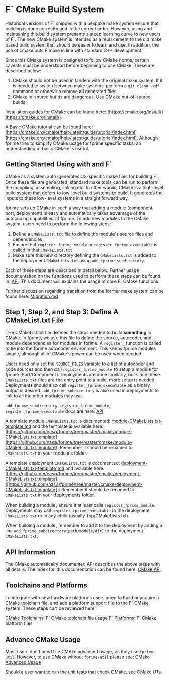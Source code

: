 # F´ CMake Build System

Historical versions of F´ shipped with a bespoke make system ensure that building is done correctly and in the correct
order. However, using and maintaining this build system presents a steep learning curve to new
users of F´. The new CMake system is intended as a replacement to the old make based
build system that should be easier to learn and use. In addition, the use of cmake puts F´more in
line with standard C++ development.

Since this CMake system is designed to follow CMake norms, certain caveats must be
understood before beginning to use CMake. These are described below:

1. CMake should not be used in tandem with the original make system.  If it is needed to switch
between make systems, perform a `git clean -xdf` command or otherwise remove **all** generated files.
2. CMake in-source builds are dangerous. Use CMake out-of-source builds.


Installation guides for CMake can be found here: [https://cmake.org/install/](https://cmake.org/install/).

A Basic CMake tutorial can be found here: [https://cmake.org/cmake/help/latest/guide/tutorial/index.html](https://cmake.org/cmake/help/latest/guide/tutorial/index.html).
Although fprime tries to simplify CMake usage for fprime specific tasks, an understanding of basic CMake is useful.

## Getting Started Using with and F`

CMake as a system auto-generates OS-specific make files for building F´. Once these file are
generated, standard make tools can be run to perform the compiling, assembling, linking etc. In other words, CMake is a
high-level build system that defers to low-level build systems to build.  It generates the inputs to these low-level
systems in a straight forward way.

fprime sets up CMake in such a way that adding a module (component, port, deployment) is easy and automatically takes
advantage of the autocoding capabilities of fprime. To add new modules to the CMake system, users need to perform the
following steps:

1. Define a `CMakeLists.txt` file to define the module's source files and dependencies
2. Ensure that `register_fprime_module` or `register_fprime_executable` is called in that `CMakeLists.txt`
3. Make sure this new directory defining the `CMakeLists.txt` is added to the deployment `CMakeLists.txt` using
   `add_fprime_subdirectory`.

Each of these steps are described in detail below. Further usage documentation on the functions used to perform these
steps can be found in: [API](./cmake-api.md). This document will explains the usage of core F´ CMake functions.

Further discussion regarding transition from the former make system can be found here:
[Migration.md](Migration.md)

## Step 1, Step 2, and Step 3: Define A CMakeList.txt File

THe CMakeList.txt file defines the steps needed to build **something** in CMake.  In fprime, we use this file to define
the source, autocoder, and module dependencies for modules in fprime. A `register_` function is called to tie into the
fprime autocoder environment. This keeps fprime modules simple, although all of CMake's power can be used when needed.

Users need only set the `SOURCE_FILES` variable to a list of autocoder and code sources and then call
`register_fprime_module` to setup a module for fprime (Port/Component). Deployments are done similarly, but since these
`CMakeLists.txt` files are the entry point to a build, more setup is needed. Deployments should also call
`register_fprime_executable` as a binary output is desired. `add_fprime_subdirectory` is also used in deployments to
link to all the other modules they use.

`add_fprime_subdirectory`, `register_fprime_module`, `register_fprime_executable` docs are here: [API](./cmake-api.md).

A template module `CMakeLists.txt` is documented: [module-CMakeLists.txt-template.md](../api/cmake/module-CMakeLists.txt-template.md)
and the template is available here:
[https://github.com/nasa/fprime/tree/master/cmake/module-CMakeLists.txt.template](https://github.com/nasa/fprime/tree/master/cmake/module-CMakeLists.txt.template).
Remember it should be renamed to `CMakeLists.txt` in your module's folder.

A template deployment `CMakeLists.txt` is documented: [deployment-CMakeLists.txt-template.md](../api/cmake/deployment-CMakeLists.txt-template.md)
and available here:
[https://github.com/nasa/fprime/tree/master/cmake/deployment-CMakeLists.txt.template]([https://github.com/nasa/fprime/tree/master/cmake/deployment-CMakeLists.txt.template]).
Remember it should be renamed to `CMakeLists.txt` in your deployments folder.

When building a module, ensure it at least calls `register_fprime_module`. Deployments may call
`register_fprime_executable` in the deployment `CMakeLists.txt` or in any child (usually Top/CMakeLists.txt).

When building a module, remember to add it to the deployment by adding a line `add_fprime_subdirectory(path/module/dir)`
to the deployment `CMakeLists.txt`.

## API Information

The CMake automatically documented API describes the above steps with all details.  The index for this documentation can
be found here: [CMake API](./cmake-api.md).

## Toolchains and Platforms

To integrate with new hardware platforms users need to build or acquire a CMake toolchain file, and add a platform
support file to the F´ CMake system. These steps can be reviewed here:

[CMake Toolchains](./cmake-toolchains.md): F´ CMake toolchain file usage
[F´ Platforms](./cmake-platforms.md): F´ CMake platform files

## Advance CMake Usage

Most users don't need the CMAke advanced usage, as they use `fprime-util`.  However, to use CMake without `fprime-util`
please see: [CMake Advanced Usage](./cmake-advanced.md)

Should a user want to run the unit tests that check CMake, see [CMake UTs](./cmake-uts.md).
